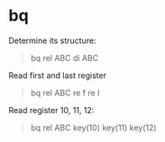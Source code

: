 # bq

Determine its structure:
> bq
> rel ABC
> di ABC

Read first and last register
> bq
> rel ABC
> re f
> re l

Read register 10, 11, 12:
> bq
> rel ABC
> key(10)
> key(11)
> key(12)



